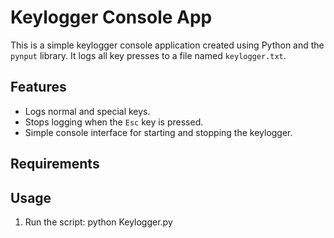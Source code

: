 # Keylogger Console App

This is a simple keylogger console application created using Python and the `pynput` library. It logs all key presses to a file named `keylogger.txt`.

## Features
- Logs normal and special keys.
- Stops logging when the `Esc` key is pressed.
- Simple console interface for starting and stopping the keylogger.
  
## Requirements


## Usage
1. Run the script:
   python Keylogger.py
